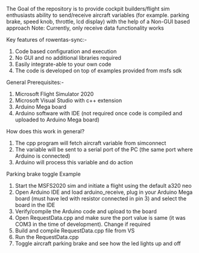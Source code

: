 The Goal of the repository is to provide cockpit builders/flight sim enthusiasts ability to send/receive aircraft variables (for example. parking brake, speed knob, throttle, lcd display) with the help of a Non-GUI based approach
Note: Currently, only receive data functionality works

Key features of rowentas-sync:-
1. Code based configuration and execution
2. No GUI and no additional libraries required
3. Easily integrate-able to your own code
4. The code is developed on top of examples provided from msfs sdk

General Prerequisites:-
1. Microsoft Flight Simulator 2020
2. Microsoft Visual Studio with c++ extension
3. Arduino Mega board
4. Arduino software with IDE (not required once code is compiled and uploaded to Arduino Mega board)

How does this work in general?
1. The cpp program will fetch aircraft variable from simconnect
2. The variable will be sent to a serial port of the PC (the same port where Arduino is connected)
3. Arduino will process this variable and do action

Parking brake toggle Example
1. Start the MSFS2020 sim and initiate a flight using the default a320 neo
2. Open Arduino IDE and load arduino_receive, plug in your Arduino Mega board (must have led with resistor connected in pin 3) and select the board in the IDE
3. Verify/compile the Arduino code and upload to the board
4. Open RequestData.cpp and make sure the port value is same (it was COM3 in the time of development). Change if required
5. Build and compile RequestData.cpp file from VS
6. Run the RequestData.cpp
7. Toggle aircraft parking brake and see how the led lights up and off

   

